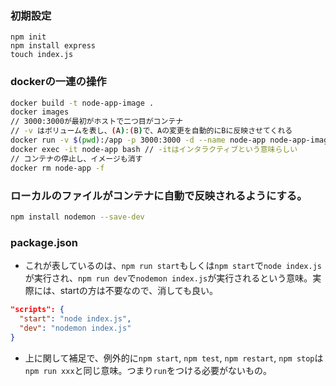 ### 初期設定
```
npm init
npm install express
touch index.js
```
### dockerの一連の操作
```bash
docker build -t node-app-image .
docker images
// 3000:3000が最初がホストで二つ目がコンテナ
// -v はボリュームを表し、(A):(B)で、Aの変更を自動的にBに反映させてくれる
docker run -v $(pwd):/app -p 3000:3000 -d --name node-app node-app-image
docker exec -it node-app bash // -itはインタラクティブという意味らしい
// コンテナの停止し、イメージも消す
docker rm node-app -f 
```
### ローカルのファイルがコンテナに自動で反映されるようにする。
```bash
npm install nodemon --save-dev
```
### package.json
- これが表しているのは、`npm run start`もしくは`npm start`で`node index.js`が実行され、`npm run dev`で`nodemon index.js`が実行されるという意味。実際には、startの方は不要なので、消しても良い。
```json
"scripts": {
  "start": "node index.js",
  "dev": "nodemon index.js"
}
```
- 上に関して補足で、例外的に`npm start`, `npm test`, `npm restart`, `npm stop`は`npm run xxx`と同じ意味。つまり`run`をつける必要がないもの。